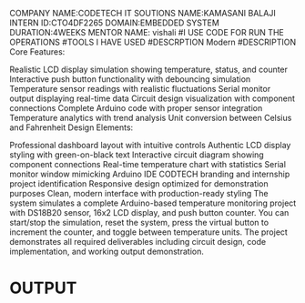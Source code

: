COMPANY NAME:CODETECH IT SOUTIONS
NAME:KAMASANI BALAJI  
INTERN ID:CTO4DF2265 
DOMAIN:EMBEDDED SYSTEM
DURATION:4WEEKS
MENTOR NAME: vishali
#I USE CODE FOR RUN THE OPERATIONS #TOOLS I HAVE USED #DESCRPTION Modern
#DESCRIPTION
Core Features:

Realistic LCD display simulation showing temperature, status, and counter
Interactive push button functionality with debouncing simulation
Temperature sensor readings with realistic fluctuations
Serial monitor output displaying real-time data
Circuit design visualization with component connections
Complete Arduino code with proper sensor integration
Temperature analytics with trend analysis
Unit conversion between Celsius and Fahrenheit
Design Elements:

Professional dashboard layout with intuitive controls
Authentic LCD display styling with green-on-black text
Interactive circuit diagram showing component connections
Real-time temperature chart with statistics
Serial monitor window mimicking Arduino IDE
CODTECH branding and internship project identification
Responsive design optimized for demonstration purposes
Clean, modern interface with production-ready styling
The system simulates a complete Arduino-based temperature monitoring project with DS18B20 sensor, 16x2 LCD display, and push button counter. You can start/stop the simulation, reset the system, press the virtual button to increment the counter, and toggle between temperature units. The project demonstrates all required deliverables including circuit design, code implementation, and working output demonstration.

# OUTPUT
